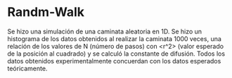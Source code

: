 # Randm-Walk

Se hizo una simulación de una caminata aleatoria en 1D. Se hizo un histograma de los datos obtenidos al realizar la caminata 1000 veces, una relación de los valores de N (número de pasos) con <r^2> (valor esperado de la posición al cuadrado) y se calculó la constante de difusión. Todos los datos obtenidos experimentalmente concuerdan con los datos esperados teóricamente.
